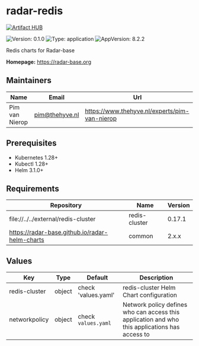

# radar-redis
[![Artifact HUB](https://img.shields.io/endpoint?url=https://artifacthub.io/badge/repository/radar-redis)](https://artifacthub.io/packages/helm/radar-base/radar-redis)

![Version: 0.1.0](https://img.shields.io/badge/Version-0.1.0-informational?style=flat-square) ![Type: application](https://img.shields.io/badge/Type-application-informational?style=flat-square) ![AppVersion: 8.2.2](https://img.shields.io/badge/AppVersion-8.2.2-informational?style=flat-square)

Redis charts for Radar-base

**Homepage:** <https://radar-base.org>

## Maintainers

| Name | Email | Url |
| ---- | ------ | --- |
| Pim van Nierop | <pim@thehyve.nl> | <https://www.thehyve.nl/experts/pim-van-nierop> |

## Prerequisites
* Kubernetes 1.28+
* Kubectl 1.28+
* Helm 3.1.0+

## Requirements

| Repository | Name | Version |
|------------|------|---------|
| file://../../external/redis-cluster | redis-cluster | 0.17.1 |
| https://radar-base.github.io/radar-helm-charts | common | 2.x.x |

## Values

| Key | Type | Default | Description |
|-----|------|---------|-------------|
| redis-cluster | object | check 'values.yaml' | redis-cluster Helm Chart configuration |
| networkpolicy | object | check `values.yaml` | Network policy defines who can access this application and who this applications has access to |

